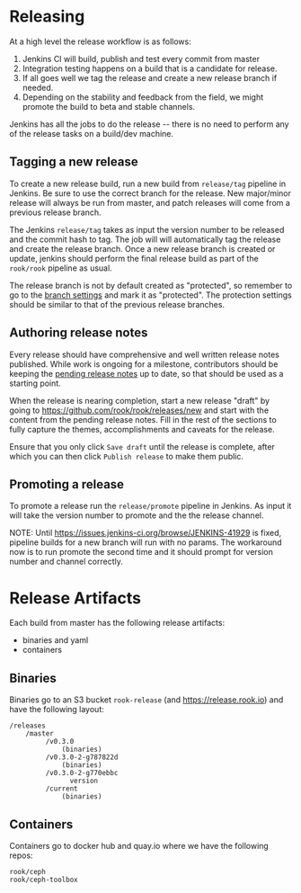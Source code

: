 # Releasing

At a high level the release workflow is as follows:

1. Jenkins CI will build, publish and test every commit from master
2. Integration testing happens on a build that is a candidate for release.
3. If all goes well we tag the release and create a new release branch if needed.
4. Depending on the stability and feedback from the field, we might promote the build to beta and stable channels.

Jenkins has all the jobs to do the release -- there is no need to perform any of the release tasks on a build/dev machine.

## Tagging a new release

To create a new release build, run a new build from `release/tag` pipeline in Jenkins. Be sure to use the correct branch for the
release. New major/minor release will always be run from master, and patch releases will come from a previous release branch.

The Jenkins `release/tag` takes as input the version number to be released and the commit hash to tag.
The job will will automatically tag the release and create the release branch.
Once a new release branch is created or update, jenkins should perform the final release build as part of the `rook/rook` pipeline as usual.

The release branch is not by default created as "protected", so remember to go to the [branch settings](https://github.com/rook/rook/settings/branches) and mark it as "protected".
The protection settings should be similar to that of the previous release branches.

## Authoring release notes
Every release should have comprehensive and well written release notes published.
While work is ongoing for a milestone, contributors should be keeping the [pending release notes](/PendingReleaseNotes.md) up to date, so that should be used as a starting point.

When the release is nearing completion, start a new release "draft" by going to https://github.com/rook/rook/releases/new and start with the content from the pending release notes.
Fill in the rest of the sections to fully capture the themes, accomplishments and caveats for the release.

Ensure that you only click `Save draft` until the release is complete, after which you can then click `Publish release` to make them public.

## Promoting a release

To promote a release run the `release/promote` pipeline in Jenkins. As input it will take the version number to promote and the the release channel.

NOTE: Until https://issues.jenkins-ci.org/browse/JENKINS-41929 is fixed, pipeline builds for a new branch will run with no params. The workaround now is to run promote the second time and it should prompt for version number and channel correctly.

# Release Artifacts

Each build from master has the following release artifacts:
- binaries and yaml
- containers

## Binaries

Binaries go to an S3 bucket `rook-release` (and https://release.rook.io) and have the following layout:

```
/releases
    /master
         /v0.3.0
             (binaries)
         /v0.3.0-2-g787822d
             (binaries)
         /v0.3.0-2-g770ebbc
               version
         /current
             (binaries)
```

## Containers

Containers go to docker hub and quay.io where we have the following repos:

```
rook/ceph
rook/ceph-toolbox
```
